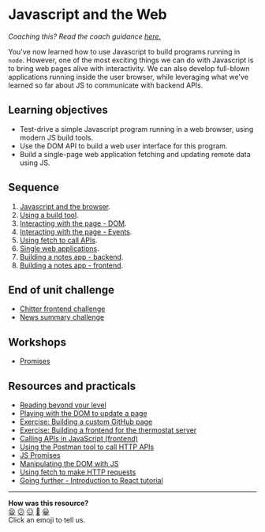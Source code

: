 # Javascript and the Web

_Coaching this? Read the coach guidance
[here.](https://github.com/makersacademy/slug/blob/main/materials/universe/language_intros/challenges/javascript_web_applications/README.ed.md)_

You've now learned how to use Javascript to build programs running in `node`. However, one of the most exciting things we can do with Javascript is to bring web pages alive with interactivity. We can also develop full-blown applications running inside the user browser, while leveraging what we've learned so far about JS to communicate with backend APIs.

## Learning objectives

* Test-drive a simple Javascript program running in a web browser, using modern JS build tools.
* Use the DOM API to build a web user interface for this program.
* Build a single-page web application fetching and updating remote data using JS.

## Sequence

1. [Javascript and the browser](./contents/01_javascript_browser.md).
2. [Using a build tool](./contents/02_build_tool.md).
3. [Interacting with the page - DOM](./contents/03_interacting_with_the_page.md).
4. [Interacting with the page - Events](./contents/04_user_interaction.md).
5. [Using fetch to call APIs](./contents/05_using_fetch.md).
6. [Single web applications](./contents/06_single_page_apps.md).
7. [Building a notes app - backend](./contents/08_notes_app_backend.md).
8. [Building a notes app - frontend](./contents/09_notes_app_frontend.md).

## End of unit challenge

* [Chitter frontend challenge](https://github.com/makersacademy/frontend-api-challenge)
* [News summary challenge](https://github.com/makersacademy/news-summary-challenge)

## Workshops

 * [Promises](./workshops/promises)

## Resources and practicals

* [Reading beyond your level](https://hackmd.io/F-pmnp3hRhePddmf3mnKGw)
* [Playing with the DOM to update a page](./practicals/playing-with-dom)
* [Exercise: Building a custom GitHub page](./practicals/github-frontend)
* [Exercise: Building a frontend for the thermostat server](./practicals/thermostat-frontend)
* [Calling APIs in JavaScript (frontend)](https://github.com/makersacademy/course/blob/main/pills/calling_apis_in_javascript.md)
* [Using the Postman tool to call HTTP APIs](https://www.postman.com/downloads/)
* [JS Promises](https://github.com/makersacademy/course/blob/main/pills/js_promises.md)
* [Manipulating the DOM with JS](https://developer.mozilla.org/en-US/docs/Web/API/Document_Object_Model/Introduction)
* [Using fetch to make HTTP requests](https://developer.mozilla.org/en-US/docs/Web/API/Fetch_API/Using_Fetch)
* [Going further - Introduction to React tutorial](https://reactjs.org/tutorial/tutorial.html)


<!-- BEGIN GENERATED SECTION DO NOT EDIT -->

---

**How was this resource?**  
[😫](https://airtable.com/shrUJ3t7KLMqVRFKR?prefill_Repository=makersacademy/javascript-web-applications&prefill_File=README.md&prefill_Sentiment=😫) [😕](https://airtable.com/shrUJ3t7KLMqVRFKR?prefill_Repository=makersacademy/javascript-web-applications&prefill_File=README.md&prefill_Sentiment=😕) [😐](https://airtable.com/shrUJ3t7KLMqVRFKR?prefill_Repository=makersacademy/javascript-web-applications&prefill_File=README.md&prefill_Sentiment=😐) [🙂](https://airtable.com/shrUJ3t7KLMqVRFKR?prefill_Repository=makersacademy/javascript-web-applications&prefill_File=README.md&prefill_Sentiment=🙂) [😀](https://airtable.com/shrUJ3t7KLMqVRFKR?prefill_Repository=makersacademy/javascript-web-applications&prefill_File=README.md&prefill_Sentiment=😀)  
Click an emoji to tell us.

<!-- END GENERATED SECTION DO NOT EDIT -->
